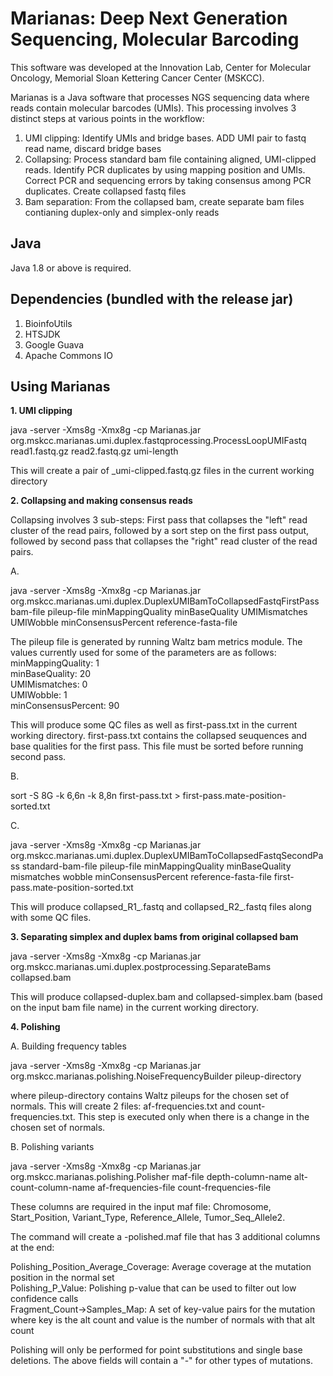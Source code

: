 # Marianas: Deep Next Generation Sequencing, Molecular Barcoding


This software was developed at the Innovation Lab, Center for Molecular Oncology, Memorial Sloan Kettering Cancer Center (MSKCC).

Marianas is a Java software that processes NGS sequencing data where reads contain molecular barcodes (UMIs). This processing involves 3 distinct steps at various points in the workflow:
1. UMI clipping: Identify UMIs and bridge bases. ADD UMI pair to fastq read name, discard bridge bases
2. Collapsing: Process standard bam file containing aligned, UMI-clipped reads. Identify PCR duplicates by using mapping position and UMIs. Correct PCR and sequencing errors by taking consensus among PCR duplicates. Create collapsed fastq files
3. Bam separation: From the collapsed bam, create separate bam files contianing duplex-only and simplex-only reads



## Java

Java 1.8 or above is required.

## Dependencies (bundled with the release jar)

1. BioinfoUtils
2. HTSJDK
3. Google Guava
4. Apache Commons IO


## Using Marianas

**1. UMI clipping**

java -server -Xms8g -Xmx8g -cp Marianas.jar org.mskcc.marianas.umi.duplex.fastqprocessing.ProcessLoopUMIFastq read1.fastq.gz read2.fastq.gz umi-length

This will create a pair of _umi-clipped.fastq.gz files in the current working directory


**2. Collapsing and making consensus reads**


Collapsing involves 3 sub-steps: First pass that collapses the "left" read cluster of the read pairs, followed by a sort step on the first pass output, followed by second pass that collapses the "right" read cluster of the read pairs.


A.
  
java -server -Xms8g -Xmx8g -cp Marianas.jar org.mskcc.marianas.umi.duplex.DuplexUMIBamToCollapsedFastqFirstPass bam-file pileup-file minMappingQuality minBaseQuality UMIMismatches UMIWobble minConsensusPercent reference-fasta-file

The pileup file is generated by running Waltz bam metrics module. The values currently used for some of the parameters are as follows:  
minMappingQuality: 1  
minBaseQuality: 20  
UMIMismatches: 0  
UMIWobble: 1  
minConsensusPercent: 90  

This will produce some QC files as well as first-pass.txt in the current working directory. first-pass.txt contains the collapsed seuquences and base qualities for the first pass. This file must be sorted before running second pass.   

B.

sort -S 8G -k 6,6n -k 8,8n first-pass.txt > first-pass.mate-position-sorted.txt

C.

java -server -Xms8g -Xmx8g -cp Marianas.jar org.mskcc.marianas.umi.duplex.DuplexUMIBamToCollapsedFastqSecondPass standard-bam-file pileup-file minMappingQuality minBaseQuality mismatches wobble minConsensusPercent reference-fasta-file first-pass.mate-position-sorted.txt

This will produce collapsed_R1_.fastq and collapsed_R2_.fastq files along with some QC files.


**3. Separating simplex and duplex bams from original collapsed bam**

java -server -Xms8g -Xmx8g -cp Marianas.jar org.mskcc.marianas.umi.duplex.postprocessing.SeparateBams collapsed.bam

This will produce collapsed-duplex.bam and collapsed-simplex.bam (based on the input bam file name) in the current working directory.


**4. Polishing**

A. Building frequency tables

java -server -Xms8g -Xmx8g -cp Marianas.jar org.mskcc.marianas.polishing.NoiseFrequencyBuilder pileup-directory

where pileup-directory contains Waltz pileups for the chosen set of normals. This will create 2 files: af-frequencies.txt and count-frequencies.txt. This step is executed only when there is a change in the chosen set of normals.


B. Polishing variants

java -server -Xms8g -Xmx8g -cp Marianas.jar org.mskcc.marianas.polishing.Polisher maf-file depth-column-name alt-count-column-name af-frequencies-file count-frequencies-file

These columns are required in the input maf file: Chromosome, Start_Position, Variant_Type, Reference_Allele, Tumor_Seq_Allele2.

The command will create a -polished.maf file that has 3 additional columns at the end:

Polishing_Position_Average_Coverage: Average coverage at the mutation position in the normal set  
Polishing_P_Value: Polishing p-value that can be used to filter out low confidence calls  
Fragment_Count->Samples_Map: A set of key-value pairs for the mutation where key is the alt count and value is the number of normals with that alt count    

Polishing will only be performed for point substitutions and single base deletions. The above fields will contain a "-" for other types of mutations.








